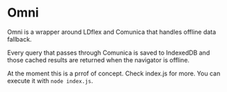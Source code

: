 # Omni

 Omni is a wrapper around LDflex and Comunica that handles offline data fallback. 

 Every query that passes through Comunica is saved to IndexedDB and those cached results are returned when the navigator is offline.

 At the moment this is a prrof of concept. Check index.js for more. You can execute it with `node index.js`.